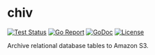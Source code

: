 # chiv

[![Test Status](https://gavincabbage.com/chiv/workflows/go%20test/badge.svg)](https://gavincabbage.com/chiv/actions)
[![Go Report](https://goreportcard.com/badge/gavincabbage.com/chiv)](https://goreportcard.com/report/gavincabbage.com/chiv)
[![GoDoc](https://godoc.org/gavincabbage.com/chiv?status.svg)](https://godoc.org/gavincabbage.com/chiv)
[![License](http://img.shields.io/badge/License-MIT-blue.svg)](https://gavincabbage.com/chiv/blob/master/LICENSE)

Archive relational database tables to Amazon S3.
